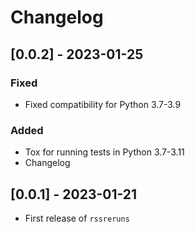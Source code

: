 # Changelog

## [0.0.2] - 2023-01-25

### Fixed

- Fixed compatibility for Python 3.7-3.9

### Added

- Tox for running tests in Python 3.7-3.11
- Changelog

## [0.0.1] - 2023-01-21

- First release of `rssreruns`
